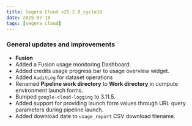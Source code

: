 ```yaml
---
title: Seqera Cloud v25.2.0_cycle16
date: 2025-07-10
tags: [seqera cloud]
---
```


### General updates and improvements

- **Fusion**
 - Added a Fusion usage monitoring Dashboard.
- Added credits usage progress bar to usage overview widget.
- Added `AuditLog` for dataset operations
- Renamed **Pipeline work directory** to **Work directory** in compute environment launch forms.
- Bumped `google-cloud-logging` to 3.11.5.
- Added support for providing launch form values through URL query parameters during pipeline launch.
- Added download date to `usage_report` CSV download filename.

